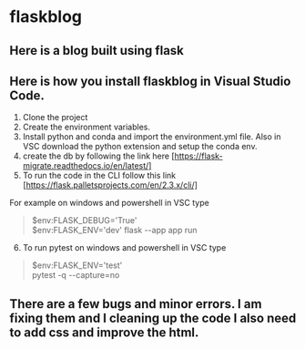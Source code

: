 # flaskblog #
## Here is a blog built using flask ##


## Here is how you install flaskblog in Visual Studio Code. ##

1. Clone the project
2. Create the environment variables.
3. Install python and conda and import the environment.yml file. Also in VSC download the python extension and setup the conda env.
4. create the db by following the link here [https://flask-migrate.readthedocs.io/en/latest/]
5. To run the code in the CLI follow this link [https://flask.palletsprojects.com/en/2.3.x/cli/] 

For example on windows and powershell in VSC type 

> $env:FLASK_DEBUG='True'              
> $env:FLASK_ENV='dev'
> flask --app app run

6. To run pytest on windows and powershell in VSC type    
> $env:FLASK_ENV='test'      
> pytest -q --capture=no  

## There are a few bugs and minor errors. I am fixing them and I cleaning up the code I also need to add css and improve the html. ##